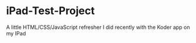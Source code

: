 # iPad-Test-Project
A little HTML/CSS/JavaScript refresher I did recently with the Koder app on my IPad 
